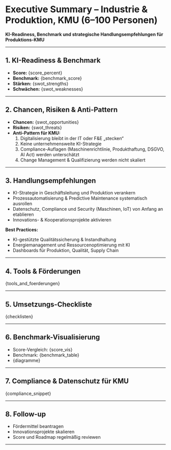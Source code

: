 # Executive Summary – Industrie & Produktion, KMU (6–100 Personen)

**KI-Readiness, Benchmark und strategische Handlungsempfehlungen für Produktions-KMU**

---

## 1. KI-Readiness & Benchmark

- **Score:** {score_percent}
- **Benchmark:** {benchmark_score}
- **Stärken:** {swot_strengths}
- **Schwächen:** {swot_weaknesses}

---

## 2. Chancen, Risiken & Anti-Pattern

- **Chancen:** {swot_opportunities}
- **Risiken:** {swot_threats}
- **Anti-Pattern für KMU:**  
  1. Digitalisierung bleibt in der IT oder F&E „stecken“  
  2. Keine unternehmensweite KI-Strategie  
  3. Compliance-Auflagen (Maschinenrichtlinie, Produkthaftung, DSGVO, AI Act) werden unterschätzt  
  4. Change Management & Qualifizierung werden nicht skaliert

---

## 3. Handlungsempfehlungen

- KI-Strategie in Geschäftsleitung und Produktion verankern  
- Prozessautomatisierung & Predictive Maintenance systematisch ausrollen  
- Datenschutz, Compliance und Security (Maschinen, IoT) von Anfang an etablieren  
- Innovations- & Kooperationsprojekte aktivieren

**Best Practices:**  
- KI-gestützte Qualitätssicherung & Instandhaltung  
- Energiemanagement und Ressourcenoptimierung mit KI  
- Dashboards für Produktion, Qualität, Supply Chain

---

## 4. Tools & Förderungen

{tools_and_foerderungen}

---

## 5. Umsetzungs-Checkliste

{checklisten}

---

## 6. Benchmark-Visualisierung

- Score-Vergleich: {score_vis}
- Benchmark: {benchmark_table}
- {diagramme}

---

## 7. Compliance & Datenschutz für KMU

{compliance_snippet}

---

## 8. Follow-up

- Fördermittel beantragen  
- Innovationsprojekte skalieren  
- Score und Roadmap regelmäßig reviewen

---
